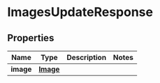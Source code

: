 

# ImagesUpdateResponse


## Properties

| Name | Type | Description | Notes |
|------------ | ------------- | ------------- | -------------|
|**image** | [**Image**](Image.md) |  |  |



